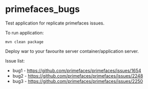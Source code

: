 # primefaces_bugs

Test application for replicate primefaces issues.

To run application:

`mvn clean package`

Deploy war to your favourite server container/application server.

Issue list:
* bug1 - https://github.com/primefaces/primefaces/issues/1654
* bug2 - https://github.com/primefaces/primefaces/issues/2248
* bug3 - https://github.com/primefaces/primefaces/issues/2250